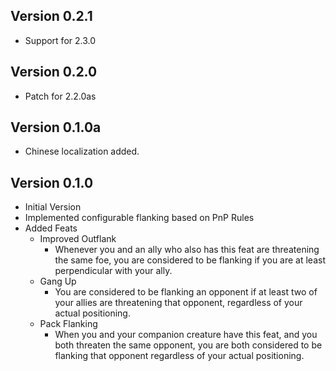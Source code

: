 ## Version 0.2.1
* Support for 2.3.0

## Version 0.2.0
* Patch for 2.2.0as

## Version 0.1.0a
* Chinese localization added.

## Version 0.1.0
* Initial Version
* Implemented configurable flanking based on PnP Rules
* Added Feats
    * Improved Outflank
        * Whenever you and an ally who also has this feat are threatening the same foe, you are considered to be flanking if you are at least perpendicular with your ally.
    * Gang Up
        * You are considered to be flanking an opponent if at least two of your allies are threatening that opponent, regardless of your actual positioning.
    * Pack Flanking
        * When you and your companion creature have this feat, and you both threaten the same opponent, you are both considered to be flanking that opponent regardless of your actual positioning.